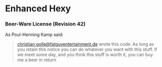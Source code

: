 Enhanced Hexy
=============
















### Beer-Ware License (Revision 42)
As Poul-Henning Kamp said:

> <christian.golle@fatguyentertainment.de> wrote this code.
> As long as you retain this notice you can do whatever you want with this stuff. 
> If we meet some day, and you think this stuff is worth it, you can buy
> me a beer in return

